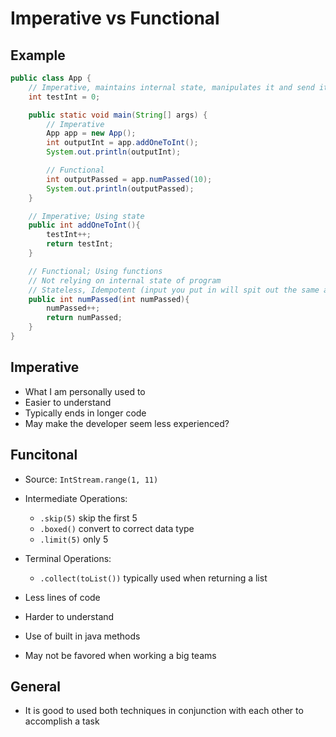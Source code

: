 # Imperative vs Functional

## Example

```java
public class App {
    // Imperative, maintains internal state, manipulates it and send it back
    int testInt = 0;

    public static void main(String[] args) {
        // Imperative
        App app = new App();
        int outputInt = app.addOneToInt();
        System.out.println(outputInt);

        // Functional
        int outputPassed = app.numPassed(10);
        System.out.println(outputPassed);
    }

    // Imperative; Using state
    public int addOneToInt(){
        testInt++;
        return testInt;
    }

    // Functional; Using functions
    // Not relying on internal state of program
    // Stateless, Idempotent (input you put in will spit out the same answer everytime)
    public int numPassed(int numPassed){
        numPassed++;
        return numPassed;
    }
}
```

## Imperative

- What I am personally used to
- Easier to understand
- Typically ends in longer code
- May make the developer seem less experienced?

## Funcitonal

- Source: `IntStream.range(1, 11)`
- Intermediate Operations: 
    - `.skip(5)` skip the first 5
    - `.boxed()` convert to correct data type
    - `.limit(5)` only 5
- Terminal Operations: 
    - `.collect(toList())` typically used when returning a list

- Less lines of code
- Harder to understand
- Use of built in java methods
- May not be favored when working a big teams

## General

- It is good to used both techniques in conjunction with each other to accomplish a task